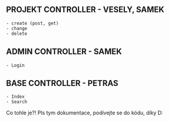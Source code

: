 ## PROJEKT CONTROLLER - VESELY, SAMEK
	- create (post, get)
	- change
	- delete
	
## ADMIN CONTROLLER - SAMEK
	- Login

## BASE CONTROLLER - PETRAS	
	- Index
	- Search 

Co tohle je?! Pls tym dokumentace, podívejte se do kódu, díky D: